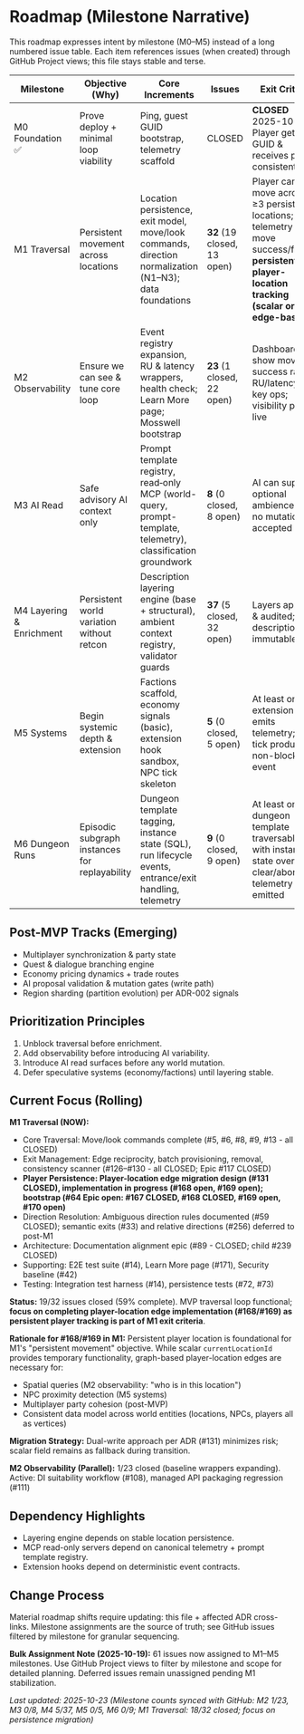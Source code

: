 # Roadmap (Milestone Narrative)

This roadmap expresses intent by milestone (M0–M5) instead of a long numbered issue table. Each item references issues (when created) through GitHub Project views; this file stays stable and terse.

| Milestone                | Objective (Why)                               | Core Increments                                                                                              | Issues                      | Exit Criteria                                                                                                                                     |
| ------------------------ | --------------------------------------------- | ------------------------------------------------------------------------------------------------------------ | --------------------------- | ------------------------------------------------------------------------------------------------------------------------------------------------- |
| M0 Foundation ✅         | Prove deploy + minimal loop viability         | Ping, guest GUID bootstrap, telemetry scaffold                                                               | CLOSED                      | **CLOSED** 2025-10-19: Player gets GUID & receives ping consistently                                                                              |
| M1 Traversal             | Persistent movement across locations          | Location persistence, exit model, move/look commands, direction normalization (N1–N3); data foundations      | **32** (19 closed, 13 open) | Player can move across ≥3 persisted locations; telemetry for move success/failure; **persistent player-location tracking (scalar or edge-based)** |
| M2 Observability         | Ensure we can see & tune core loop            | Event registry expansion, RU & latency wrappers, health check; Learn More page; Mosswell bootstrap           | **23** (1 closed, 22 open)  | Dashboards show move success rate & RU/latency for key ops; visibility page live                                                                  |
| M3 AI Read               | Safe advisory AI context only                 | Prompt template registry, read‑only MCP (world-query, prompt-template, telemetry), classification groundwork | **8** (0 closed, 8 open)    | AI can supply optional ambience lines; no mutations accepted                                                                                      |
| M4 Layering & Enrichment | Persistent world variation without retcon     | Description layering engine (base + structural), ambient context registry, validator guards                  | **37** (5 closed, 32 open)  | Layers applied & audited; base descriptions immutable                                                                                             |
| M5 Systems               | Begin systemic depth & extension              | Factions scaffold, economy signals (basic), extension hook sandbox, NPC tick skeleton                        | **5** (0 closed, 5 open)    | At least one extension hook emits telemetry; NPC tick produces non-blocking event                                                                 |
| M6 Dungeon Runs          | Episodic subgraph instances for replayability | Dungeon template tagging, instance state (SQL), run lifecycle events, entrance/exit handling, telemetry      | **9** (0 closed, 9 open)    | At least one dungeon template traversable with instance state overlay; clear/abort telemetry emitted                                              |

## Post-MVP Tracks (Emerging)

-   Multiplayer synchronization & party state
-   Quest & dialogue branching engine
-   Economy pricing dynamics + trade routes
-   AI proposal validation & mutation gates (write path)
-   Region sharding (partition evolution) per ADR-002 signals

## Prioritization Principles

1. Unblock traversal before enrichment.
2. Add observability before introducing AI variability.
3. Introduce AI read surfaces before any world mutation.
4. Defer speculative systems (economy/factions) until layering stable.

## Current Focus (Rolling)

**M1 Traversal (NOW):**

-   Core Traversal: Move/look commands complete (#5, #6, #8, #9, #13 - all CLOSED)
-   Exit Management: Edge reciprocity, batch provisioning, removal, consistency scanner (#126–#130 - all CLOSED; Epic #117 CLOSED)
-   **Player Persistence: Player-location edge migration design (#131 CLOSED), implementation in progress (#168 open, #169 open); bootstrap (#64 Epic open: #167 CLOSED, #168 CLOSED, #169 open, #170 open)**
-   Direction Resolution: Ambiguous direction rules documented (#59 CLOSED); semantic exits (#33) and relative directions (#256) deferred to post-M1
-   Architecture: Documentation alignment epic (#89 - CLOSED; child #239 CLOSED)
-   Supporting: E2E test suite (#14), Learn More page (#171), Security baseline (#42)
-   Testing: Integration test harness (#14), persistence tests (#72, #73)

**Status:** 19/32 issues closed (59% complete). MVP traversal loop functional; **focus on completing player-location edge implementation (#168/#169) as persistent player tracking is part of M1 exit criteria**.

**Rationale for #168/#169 in M1:** Persistent player location is foundational for M1's "persistent movement" objective. While scalar `currentLocationId` provides temporary functionality, graph-based player-location edges are necessary for:

-   Spatial queries (M2 observability: "who is in this location")
-   NPC proximity detection (M5 systems)
-   Multiplayer party cohesion (post-MVP)
-   Consistent data model across world entities (locations, NPCs, players all as vertices)

**Migration Strategy:** Dual-write approach per ADR (#131) minimizes risk; scalar field remains as fallback during transition.

**M2 Observability (Parallel):** 1/23 closed (baseline wrappers expanding). Active: DI suitability workflow (#108), managed API packaging regression (#111)

## Dependency Highlights

-   Layering engine depends on stable location persistence.
-   MCP read-only servers depend on canonical telemetry + prompt template registry.
-   Extension hooks depend on deterministic event contracts.

## Change Process

Material roadmap shifts require updating: this file + affected ADR cross-links. Milestone assignments are the source of truth; see GitHub issues filtered by milestone for granular sequencing.

**Bulk Assignment Note (2025-10-19):** 61 issues now assigned to M1–M5 milestones. Use GitHub Project views to filter by milestone and scope for detailed planning. Deferred issues remain unassigned pending M1 stabilization.

_Last updated: 2025-10-23 (Milestone counts synced with GitHub: M2 1/23, M3 0/8, M4 5/37, M5 0/5, M6 0/9; M1 Traversal: 18/32 closed; focus on persistence migration)_
